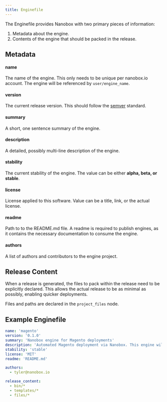 ```yaml
---
title: Enginefile
---
```


The Enginefile provides Nanobox with two primary pieces of information:

1. Metadata about the engine.
2. Contents of the engine that should be packed in the release.

## Metadata

#### name

The name of the engine. This only needs to be unique per nanobox.io account. The engine will be referenced by `user/engine_name`.

#### version

The current release version. This should follow the [semver](http://semver.org/) standard.

#### summary

A short, one sentence summary of the engine.

#### description

A detailed, possibly multi-line description of the engine.

#### stability

The current stability of the engine. The value can be either **alpha, beta, or stable**.

#### license

License applied to this software. Value can be a title, link, or the actual license.

#### readme

Path to to the README.md file. A readme is required to publish engines, as it contains the necessary documentation to consume the engine.

#### authors

A list of authors and contributors to the engine project.

## Release Content

When a release is generated, the files to pack within the release need to be explicitly declared. This allows the actual release to be as minimal as possibly, enabling quicker deployments.

Files and paths are declared in the `project_files` node.

## Example Enginefile

```yaml
name: 'magento'
version: '0.1.0'
summary: 'Nanobox engine for Magento deployments'
description: 'Automated Magento deployment via Nanobox. This engine will provision the database, run database migrations, and configure the Magento codebase to connect to the database. In addition, this engine will simulate the install process.'
stability: 'stable'
license: 'MIT'
readme: 'README.md'

authors:
  - tyler@nanobox.io

release_content:
  - bin/*
  - templates/*
  - files/*
```
